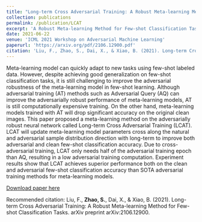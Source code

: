 ```yaml
---
title: "Long-term Cross Adversarial Training: A Robust Meta-learning Method for Few-shot Classification Tasks"
collection: publications
permalink: /publication/LCAT
excerpt: 'A Robust Meta-learning Method for Few-shot Classification Tasks'
date: 2021-06-22
venue: 'ICML 2021 Workshop on Adversarial Machine Learning'
paperurl: 'https://arxiv.org/pdf/2106.12900.pdf'
citation: 'Liu, F., Zhao, S., Dai, X., & Xiao, B. (2021). Long-term Cross Adversarial Training: A Robust Meta-learning Method for Few-shot Classification Tasks. arXiv preprint arXiv:2106.12900.'
---
```

Meta-learning model can quickly adapt to new tasks using few-shot labeled data. However, despite achieving good generalization on few-shot classification tasks,  it is still challenging to improve the adversarial robustness of the meta-learning model in few-shot learning. Although adversarial training (AT) methods such as Adversarial Query (AQ) can improve the adversarially robust performance of meta-learning models, AT is still computationally expensive training. On the other hand,  meta-learning models trained with AT will drop significant accuracy on the original clean images.  This paper proposed a meta-learning method on the adversarially robust neural network called Long-term Cross Adversarial Training (LCAT). LCAT will update meta-learning model parameters cross along the natural and adversarial sample distribution direction with long-term to improve both adversarial and clean few-shot classification accuracy. Due to cross-adversarial training,  LCAT only needs half of the adversarial training epoch than AQ, resulting in a low adversarial training computation. Experiment results show that LCAT achieves superior performance both on the clean and adversarial few-shot classification accuracy than SOTA adversarial training methods for meta-learning models.

[Download paper here](https://arxiv.org/pdf/2106.12900.pdf)

Recommended citation: Liu, F., **Zhao, S.**, Dai, X., & Xiao, B. (2021). Long-term Cross Adversarial Training: A Robust Meta-learning Method for Few-shot Classification Tasks. arXiv preprint arXiv:2106.12900.
